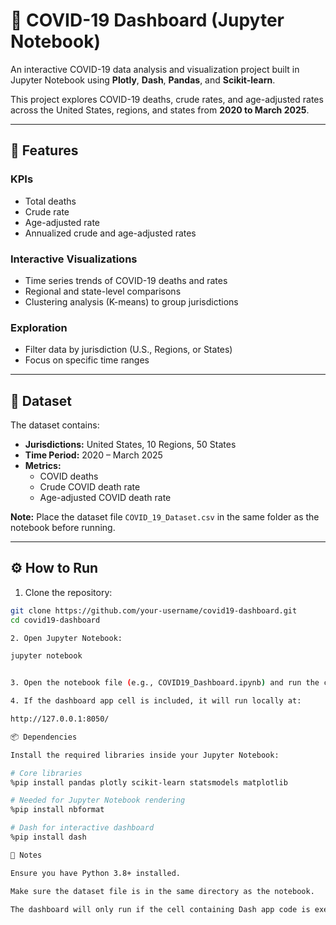 # 🦠 COVID-19 Dashboard (Jupyter Notebook)

An interactive COVID-19 data analysis and visualization project built in Jupyter Notebook using **Plotly**, **Dash**, **Pandas**, and **Scikit-learn**.  

This project explores COVID-19 deaths, crude rates, and age-adjusted rates across the United States, regions, and states from **2020 to March 2025**.

---

## 🚀 Features

### KPIs
- Total deaths  
- Crude rate  
- Age-adjusted rate  
- Annualized crude and age-adjusted rates  

### Interactive Visualizations
- Time series trends of COVID-19 deaths and rates  
- Regional and state-level comparisons  
- Clustering analysis (K-means) to group jurisdictions  

### Exploration
- Filter data by jurisdiction (U.S., Regions, or States)  
- Focus on specific time ranges  

---

## 📂 Dataset

The dataset contains:

- **Jurisdictions:** United States, 10 Regions, 50 States  
- **Time Period:** 2020 – March 2025  
- **Metrics:**  
  - COVID deaths  
  - Crude COVID death rate  
  - Age-adjusted COVID death rate  

**Note:** Place the dataset file `COVID_19_Dataset.csv` in the same folder as the notebook before running.  

---

## ⚙️ How to Run

1. Clone the repository:
```bash
git clone https://github.com/your-username/covid19-dashboard.git
cd covid19-dashboard

2. Open Jupyter Notebook:

jupyter notebook


3. Open the notebook file (e.g., COVID19_Dashboard.ipynb) and run the cells in order.

4. If the dashboard app cell is included, it will run locally at:

http://127.0.0.1:8050/

📦 Dependencies

Install the required libraries inside your Jupyter Notebook:

# Core libraries
%pip install pandas plotly scikit-learn statsmodels matplotlib

# Needed for Jupyter Notebook rendering
%pip install nbformat  

# Dash for interactive dashboard
%pip install dash

📌 Notes

Ensure you have Python 3.8+ installed.

Make sure the dataset file is in the same directory as the notebook.

The dashboard will only run if the cell containing Dash app code is executed.
